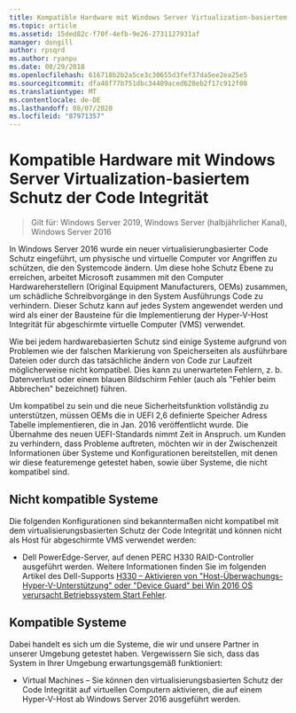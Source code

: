 ```yaml
---
title: Kompatible Hardware mit Windows Server Virtualization-basiertem Schutz der Code Integrität
ms.topic: article
ms.assetid: 15ded82c-f70f-4efb-9e26-2731127931af
manager: dongill
author: rpsqrd
ms.author: ryanpu
ms.date: 08/29/2018
ms.openlocfilehash: 616718b2b2a5ce3c30655d3fef37da5ee2ea25e5
ms.sourcegitcommit: dfa48f77b751dbc34409aced628eb2f17c912f08
ms.translationtype: MT
ms.contentlocale: de-DE
ms.lasthandoff: 08/07/2020
ms.locfileid: "87971357"
---
```

# <a name="compatible-hardware-with-windows-server-virtualization-based-protection-of-code-integrity"></a>Kompatible Hardware mit Windows Server Virtualization-basiertem Schutz der Code Integrität

>Gilt für: Windows Server 2019, Windows Server (halbjährlicher Kanal), Windows Server 2016

In Windows Server 2016 wurde ein neuer virtualisierungbasierter Code Schutz eingeführt, um physische und virtuelle Computer vor Angriffen zu schützen, die den Systemcode ändern.
Um diese hohe Schutz Ebene zu erreichen, arbeitet Microsoft zusammen mit den Computer Hardwareherstellern (Original Equipment Manufacturers, OEMs) zusammen, um schädliche Schreibvorgänge in den System Ausführungs Code zu verhindern.
Dieser Schutz kann auf jedes System angewendet werden und wird als einer der Bausteine für die Implementierung der Hyper-V-Host Integrität für abgeschirmte virtuelle Computer (VMS) verwendet.

Wie bei jedem hardwarebasierten Schutz sind einige Systeme aufgrund von Problemen wie der falschen Markierung von Speicherseiten als ausführbare Dateien oder durch das tatsächliche ändern von Code zur Laufzeit möglicherweise nicht kompatibel. Dies kann zu unerwarteten Fehlern, z. b. Datenverlust oder einem blauen Bildschirm Fehler (auch als "Fehler beim Abbrechen" bezeichnet) führen.

Um kompatibel zu sein und die neue Sicherheitsfunktion vollständig zu unterstützen, müssen OEMs die in UEFI 2,6 definierte Speicher Adress Tabelle implementieren, die in Jan. 2016 veröffentlicht wurde.
Die Übernahme des neuen UEFI-Standards nimmt Zeit in Anspruch. um Kunden zu verhindern, dass Probleme auftreten, möchten wir in der Zwischenzeit Informationen über Systeme und Konfigurationen bereitstellen, mit denen wir diese featuremenge getestet haben, sowie über Systeme, die nicht kompatibel sind.

## <a name="non-compatible-systems"></a>Nicht kompatible Systeme

Die folgenden Konfigurationen sind bekanntermaßen nicht kompatibel mit dem virtualisierungsbasierten Schutz der Code Integrität und können nicht als Host für abgeschirmte VMS verwendet werden:

- Dell PowerEdge-Server, auf denen PERC H330 RAID-Controller ausgeführt werden. Weitere Informationen finden Sie im folgenden Artikel des Dell-Supports [H330 – Aktivieren von "Host-Überwachungs-Hyper-V-Unterstützung" oder "Device Guard" bei Win 2016 OS verursacht Betriebssystem Start Fehler](http://www.dell.com/Support/Article/us/en/19/QNA44045).


## <a name="compatible-systems"></a>Kompatible Systeme

Dabei handelt es sich um die Systeme, die wir und unsere Partner in unserer Umgebung getestet haben.
Vergewissern Sie sich, dass das System in Ihrer Umgebung erwartungsgemäß funktioniert:

- Virtual Machines – Sie können den virtualisierungsbasierten Schutz der Code Integrität auf virtuellen Computern aktivieren, die auf einem Hyper-V-Host ab Windows Server 2016 ausgeführt werden.



